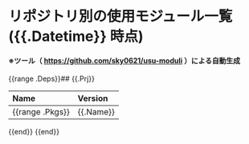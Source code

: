 # リポジトリ別の使用モジュール一覧({{.Datetime}} 時点)

#### ※ツール（ https://github.com/sky0621/usu-moduli ）による自動生成

{{range .Deps}}## {{.Prj}}

| Name | Version |
| :--- | :--- |
{{range .Pkgs}}| {{.Name}} | {{.Version}} |
{{end}}
{{end}}
